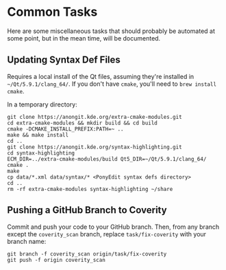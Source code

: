 # Common Tasks

Here are some miscellaneous tasks that should probably be automated at some point, but in the mean time, will be documented.

## Updating Syntax Def Files

Requires a local install of the Qt files, assuming they're installed in `~/Qt/5.9.1/clang_64/`. If you don't have `cmake`, you'll need to `brew install cmake`.

In a temporary directory:

```
git clone https://anongit.kde.org/extra-cmake-modules.git
cd extra-cmake-modules && mkdir build && cd build
cmake -DCMAKE_INSTALL_PREFIX:PATH=~ ..
make && make install
cd ..
git clone https://anongit.kde.org/syntax-highlighting.git
cd syntax-highlighting
ECM_DIR=../extra-cmake-modules/build Qt5_DIR=~/Qt/5.9.1/clang_64/ cmake .
make
cp data/*.xml data/syntax/* <PonyEdit syntax defs directory>
cd ..
rm -rf extra-cmake-modules syntax-highlighting ~/share
```

## Pushing a GitHub Branch to Coverity

Commit and push your code to your GitHub branch. Then, from any branch except the `coverity_scan` branch, replace `task/fix-coverity` with your branch name:

```
git branch -f coverity_scan origin/task/fix-coverity
git push -f origin coverity_scan
```
